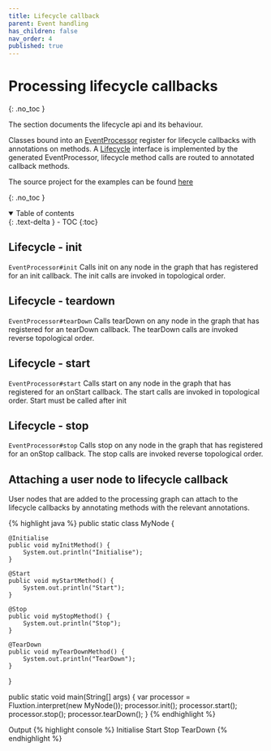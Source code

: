 ```yaml
---
title: Lifecycle callback
parent: Event handling
has_children: false
nav_order: 4
published: true
---
```


# Processing lifecycle callbacks
{: .no_toc }

The section documents the lifecycle api and its behaviour. 

Classes bound into an [EventProcessor](https://github.com/v12technology/fluxtion/tree/{{site.fluxtion_version}}/runtime/src/main/java/com/fluxtion/runtime/EventProcessor.java) register for lifecycle callbacks with annotations on methods. 
A [Lifecycle]({{site.fluxtion_src_runtime}}/lifecycle/Lifecycle.java) interface is implemented by the generated EventProcessor, lifecycle method calls are routed to 
annotated callback methods.

The source project for the examples can be found [here]({{site.reference_examples}}/runtime-execution/src/main/java/com/fluxtion/example/reference/lifecycle)

{: .no_toc }
<details open markdown="block">
  <summary>
    Table of contents
  </summary>
  {: .text-delta }
- TOC
{:toc}
</details>

## Lifecycle - init
`EventProcessor#init` Calls init on any node in the graph that has registered for an init callback. The init calls
are invoked in topological order.

## Lifecycle - teardown
`EventProcessor#tearDown` Calls tearDown on any node in the graph that has registered for an tearDown callback.
The tearDown calls are invoked reverse topological order.

## Lifecycle - start
`EventProcessor#start` Calls start on any node in the graph that has registered for an onStart callback. The start calls
are invoked in topological order. Start must be called after init

## Lifecycle - stop
`EventProcessor#stop` Calls stop on any node in the graph that has registered for an onStop callback.
The stop calls are invoked reverse topological order.

## Attaching a user node to lifecycle callback
User nodes that are added to the processing graph can attach to the lifecycle callbacks by annotating methods with 
the relevant annotations.

{% highlight java %}
public static class MyNode {

    @Initialise
    public void myInitMethod() {
        System.out.println("Initialise");
    }

    @Start
    public void myStartMethod() {
        System.out.println("Start");
    }

    @Stop
    public void myStopMethod() {
        System.out.println("Stop");
    }

    @TearDown
    public void myTearDownMethod() {
        System.out.println("TearDown");
    }
}

public static void main(String[] args) {
    var processor = Fluxtion.interpret(new MyNode());
    processor.init();
    processor.start();
    processor.stop();
    processor.tearDown();
}
{% endhighlight %}

Output
{% highlight console %}
Initialise
Start
Stop
TearDown
{% endhighlight %}


